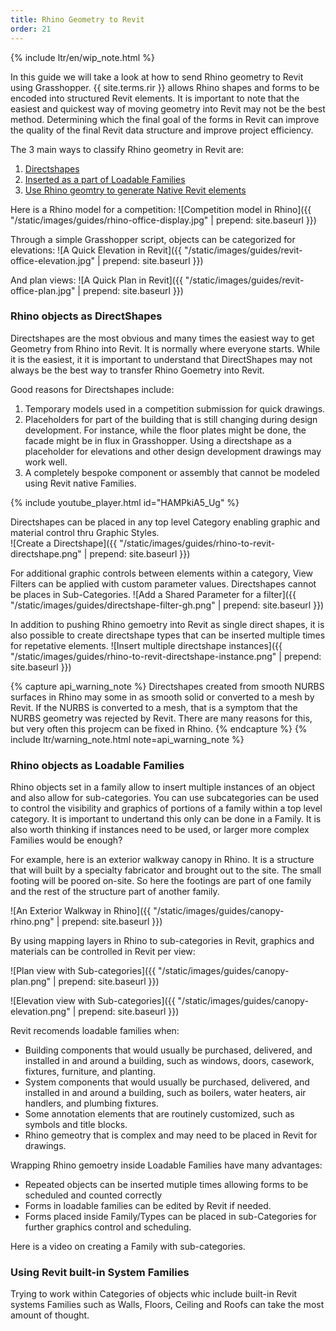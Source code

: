 ```yaml
---
title: Rhino Geometry to Revit
order: 21
---
```


{% include ltr/en/wip_note.html %}

In this guide we will take a look at how to send Rhino geometry to Revit using Grasshopper. {{ site.terms.rir }} allows Rhino shapes and forms to be encoded into structured Revit elements.  It is important to note that the easiest and quickest way of moving geometry into Revit may not be the best method. Determining which the final goal of the forms in Revit can improve the quality of the final Revit data structure and improve project efficiency.

The 3 main ways to classify Rhino geometry in Revit are: 

1. [Directshapes](#rhino-objects-as-directshapes)
1. [Inserted as a part of Loadable Families](#rhino-objects-as-loadable-families)
1. [Use Rhino geomtry to generate Native Revit elements](#using-revit-built-in-system-families)

Here is a Rhino model for a competition:
![Competition model in Rhino]({{ "/static/images/guides/rhino-office-display.jpg" | prepend: site.baseurl }})

Through a simple Grasshopper script, objects can be categorized for elevations:
![A Quick Elevation in Revit]({{ "/static/images/guides/revit-office-elevation.jpg" | prepend: site.baseurl }})

And plan views:
![A Quick Plan in Revit]({{ "/static/images/guides/revit-office-plan.jpg" | prepend: site.baseurl }})

### Rhino objects as DirectShapes

Directshapes are the most obvious and many times the easiest way to get Geometry from Rhino into Revit. It is normally where everyone starts.  While it is the easiest, it it is important to understand that DirectShapes may not always be the best way to transfer Rhino Goemetry into Revit. 

Good reasons for Directshapes include:
1. Temporary models used in a competition submission for quick drawings.
1. Placeholders for part of the building that is still changing during design development.  For instance, while the floor plates might be done, the facade might be in flux in Grasshopper.  Using a directshape as a placeholder for elevations and other design development drawings may work well.
1. A completely bespoke component or assembly that cannot be modeled using Revit native Families.

{% include youtube_player.html id="HAMPkiA5_Ug" %}

Directshapes can be placed in any top level Category enabling graphic and material control thru Graphic Styles.  
![Create a Directshape]({{ "/static/images/guides/rhino-to-revit-directshape.png" | prepend: site.baseurl }})

For additional graphic controls between elements within a category, View Filters can be applied with custom parameter values. Directshapes cannot be places in Sub-Categories. 
![Add a Shared Parameter for a filter]({{ "/static/images/guides/directshape-filter-gh.png" | prepend: site.baseurl }})

In addition to pushing Rhino gemoetry into Revit as single direct shapes, it is also possible to create directshape types that can be inserted multiple times for repetative elements.
![Insert multiple directshape instances]({{ "/static/images/guides/rhino-to-revit-directshape-instance.png" | prepend: site.baseurl }})


{% capture api_warning_note %}
Directshapes created from smooth NURBS surfaces in Rhino may some in as smooth solid or converted to a mesh by Revit.  If the NURBS is converted to a mesh, that is a symptom that the NURBS geometry was rejected by Revit.  There are many reasons for this, but very often this projecm can be fixed in Rhino.
{% endcapture %}
{% include ltr/warning_note.html note=api_warning_note %}


### Rhino objects as Loadable Families

Rhino objects set in a family allow to insert multiple instances of an object and also allow for sub-categories.  You can use subcategories can be used to control the visibility and graphics of portions of a family within a top level category. It is important to undertand this only can be done in a Family.  It is also worth thinking if instances need to be used, or larger more complex Families would be enough?

For example, here is an exterior walkway canopy in Rhino.  It is a structure that will built by a specialty fabricator and brought out to the site.  The small footing will be poored on-site.  So here the footings are part of one family and the rest of the structure part of another family.

![An Exterior Walkway in Rhino]({{ "/static/images/guides/canopy-rhino.png" | prepend: site.baseurl }})

By using mapping layers in Rhino to sub-categories in Revit, graphics and materials can be controlled in Revit per view:

![Plan view with Sub-categories]({{ "/static/images/guides/canopy-plan.png" | prepend: site.baseurl }})

![Elevation view with Sub-categories]({{ "/static/images/guides/canopy-elevation.png" | prepend: site.baseurl }})

Revit recomends loadable families when:
* Building components that would usually be purchased, delivered, and installed in and around a building, such as windows, doors, casework, fixtures, furniture, and planting.
* System components that would usually be purchased, delivered, and installed in and around a building, such as boilers, water heaters, air handlers, and plumbing fixtures.
* Some annotation elements that are routinely customized, such as symbols and title blocks.
* Rhino gemeotry that is complex and may need to be placed in Revit for drawings.

Wrapping Rhino gemoetry inside Loadable Families have many advantages:
* Repeated objects can be inserted mutiple times allowing forms to be scheduled and counted correctly
* Forms in loadable families can be edited by Revit if needed.
* Forms placed inside Family/Types can be placed in sub-Categories for further graphics control and scheduling. 

Here is a video on creating a Family with sub-categories.

### Using Revit built-in System Families

Trying to work within Categories of objects whic include built-in Revit systems Families such as Walls, Floors, Ceiling and Roofs can take the most amount of thought.
